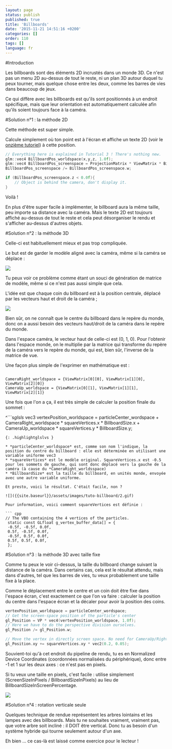 ```yaml
---
layout: page
status: publish
published: true
title: 'Billboards'
date: '2015-11-21 14:51:16 +0200'
categories: []
order: 110
tags: []
language: fr
---
```


#Introduction

Les billboards sont des éléments 2D incrustés dans un monde 3D. Ce n'est pas un menu 2D au-dessus de tout le reste, ni un plan 3D autour duquel tu peux tourner, mais quelque chose entre les deux, comme les barres de vies dans beaucoup de jeux.

Ce qui diffère avec les billboards est qu'ils sont positionnés à un endroit spécifique, mais que leur orientation est automatiquement calculée afin qu'ils soient toujours face à la caméra.

#Solution n°1 : la méthode 2D

Cette méthode est super simple.

Calcule simplement où ton point est à l'écran et affiche un texte 2D (voir le [onzième tutoriel]({{site.baseurl}}/fr/intermediate-tutorials/tutorial-11-2d-text/)) à cette position.

``` cpp
// Everything here is explained in Tutorial 3 ! There's nothing new.
glm::vec4 BillboardPos_worldspace(x,y,z, 1.0f);
glm::vec4 BillboardPos_screenspace = ProjectionMatrix * ViewMatrix * BillboardPos_worldspace;
BillboardPos_screenspace /= BillboardPos_screenspace.w;

if (BillboardPos_screenspace.z < 0.0f){
    // Object is behind the camera, don't display it.
}
```

Voilà !

En plus d'être super facile à implémenter, le billboard aura la même taille, peu importe sa distance avec la caméra. Mais le texte 2D est toujours affiché au-dessus de tout le reste et cela peut désorganiser le rendu et s'afficher au-dessus d'autres objets.

#Solution n°2 : la méthode 3D

Celle-ci est habituellement mieux et pas trop compliquée.

Le but est de garder le modèle aligné avec la caméra, même si la caméra se déplace :

![]({{site.baseurl}}/assets/images/tuto-billboard/2a.gif)

Tu peux voir ce problème comme étant un souci de génération de matrice de modèle, même si ce n'est pas aussi simple que cela.

L'idée est que chaque coin du billboard est à la position centrale, déplacé par les vecteurs haut et droit de la caméra ;

![]({{site.baseurl}}/assets/images/tuto-billboard/principle.png)

Bien sûr, on ne connaît que le centre du billboard dans le repère du monde, donc on a aussi besoin des vecteurs haut/droit de la caméra dans le repère du monde.

Dans l'espace caméra, le vecteur haut de celle-ci est (0, 1, 0). Pour l'obtenir dans l'espace monde, on le multiplie par la matrice qui transforme du repère de la caméra vers le repère du monde, qui est, bien sûr, l'inverse de la matrice de vue.

Une façon plus simple de l'exprimer en mathématique est :

```

CameraRight_worldspace = {ViewMatrix[0][0], ViewMatrix[1][0], ViewMatrix[2][0]}
CameraUp_worldspace = {ViewMatrix[0][1], ViewMatrix[1][1], ViewMatrix[2][1]}
```

Une fois que l'on a ça, il est très simple de calculer la position finale du sommet :

^```s*glsls*
vec3 vertexPosition_worldspace =
    particleCenter_wordspace
    + CameraRight_worldspace * squareVertices.x * BillboardSize.x
    + CameraUp_worldspace * squareVertices.y * BillboardSize.y;
```
{: .highlightglslvs }

* *particleCenter_worldspace* est, comme son nom l'indique, la position du centre du billboard : elle est déterminée en utilisant une variable uniforme vec3
* *squareVertices* est le modèle original. SquareVertices.x est -0.5 pour les sommets de gauche, qui sont donc déplacé vers la gauche de la caméra (à cause du *CameraRight_worldsspace)
* *BillboardSize* est la taille du billboard, en unités monde, envoyée avec une autre variable uniforme.

Et presto, voici le résultat. C'était facile, non ?

![]({{site.baseurl}}/assets/images/tuto-billboard/2.gif)

Pour information, voici comment squareVertices est définie :

``` cpp
// The VBO containing the 4 vertices of the particles.
 static const GLfloat g_vertex_buffer_data[] = {
 -0.5f, -0.5f, 0.0f,
 0.5f, -0.5f, 0.0f,
 -0.5f, 0.5f, 0.0f,
 0.5f, 0.5f, 0.0f,
 };
```

#Solution n°3 : la méthode 3D avec taille fixe

Comme tu peux le voir ci-dessus, la taille du billboard change suivant la distance de la caméra. Dans certains cas, cela est le résultat attendu, mais dans d'autres, tel que les barres de vies, tu veux probablement une taille fixe à la place.

Comme le déplacement entre le centre et un coin doit être fixe dans l'espace écran, c'est exactement ce que l'on va faire : calculer la position du centre dans l'espace écran et la décaler pour avoir la position des coins.

``` cpp
vertexPosition_worldspace = particleCenter_wordspace;
// Get the screen-space position of the particle's center
gl_Position = VP * vec4(vertexPosition_worldspace, 1.0f);
// Here we have to do the perspective division ourselves.
gl_Position /= gl_Position.w;

// Move the vertex in directly screen space. No need for CameraUp/Right_worlspace here.
gl_Position.xy += squareVertices.xy * vec2(0.2, 0.05);
```

Souvient-toi qu'à cet endroit du pipeline de rendu, tu es en Normalized Device Coordinates (coordonnées normalisées du périphérique), donc entre -1 et 1 sur les deux axes : ce n'est pas en pixels.

Si tu veux une taille en pixels, c'est facile : utilise simplement (ScreenSizeInPixels / BillboardSizeInPixels) au lieu de BillboardSizeInScreenPercentage.

![]({{site.baseurl}}/assets/images/tuto-billboard/3.gif)

#Solution n°4 : rotation verticale seule

Quelques technique de rendue représentent les arbres lointains et les lampes avec des billboards. Mais tu ne souhaites vraiment, vraiment pas, que votre arbre soit incliné : il DOIT être vertical. Donc tu as besoin d'un système hybride qui tourne seulement autour d'un axe.

Eh bien ... ce cas-là est laissé comme exercice pour le lecteur !
